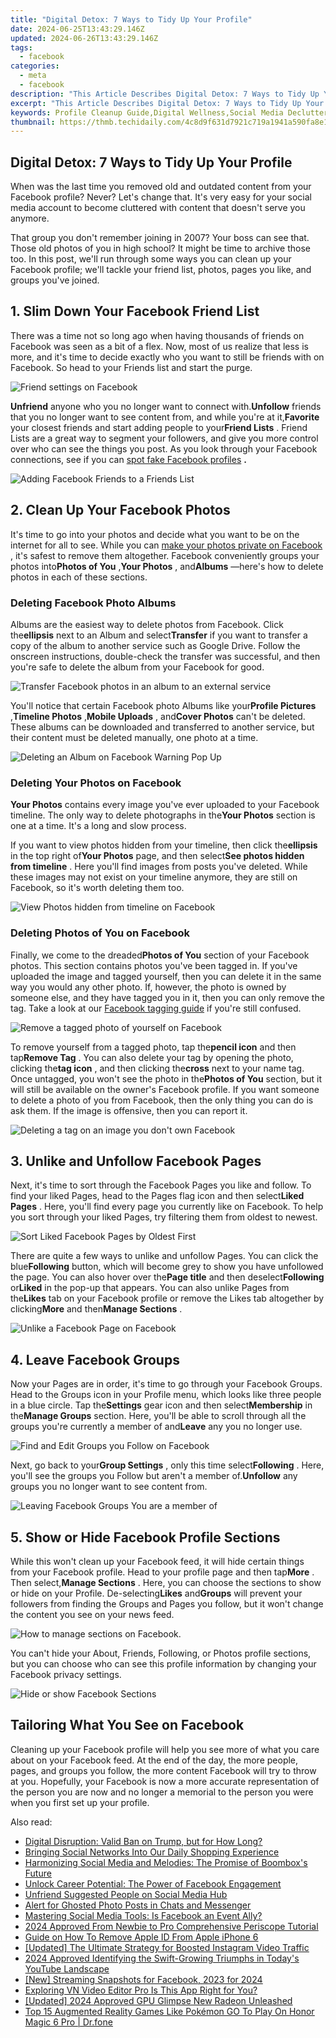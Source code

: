 ```yaml
---
title: "Digital Detox: 7 Ways to Tidy Up Your Profile"
date: 2024-06-25T13:43:29.146Z
updated: 2024-06-26T13:43:29.146Z
tags:
  - facebook
categories:
  - meta
  - facebook
description: "This Article Describes Digital Detox: 7 Ways to Tidy Up Your Profile"
excerpt: "This Article Describes Digital Detox: 7 Ways to Tidy Up Your Profile"
keywords: Profile Cleanup Guide,Digital Wellness,Social Media Declutter,Online Identity Care,Privacy Settings Update,Tidy Up Your Profile,Simplify Digital Life
thumbnail: https://thmb.techidaily.com/4c8d9f631d7921c719a1941a590fa8e1cb22a0616837cda48eb590a45fbdddeb.png
---
```


## Digital Detox: 7 Ways to Tidy Up Your Profile

 When was the last time you removed old and outdated content from your Facebook profile? Never? Let's change that. It's very easy for your social media account to become cluttered with content that doesn't serve you anymore.

 That group you don't remember joining in 2007? Your boss can see that. Those old photos of you in high school? It might be time to archive those too. In this post, we'll run through some ways you can clean up your Facebook profile; we'll tackle your friend list, photos, pages you like, and groups you've joined.

## 1\. Slim Down Your Facebook Friend List

 There was a time not so long ago when having thousands of friends on Facebook was seen as a bit of a flex. Now, most of us realize that less is more, and it's time to decide exactly who you want to still be friends with on Facebook. So head to your Friends list and start the purge.

![Friend settings on Facebook](https://static1.makeuseofimages.com/wordpress/wp-content/uploads/2022/09/blur-photocom_1662729376.jpg)

**Unfriend** anyone who you no longer want to connect with.**Unfollow** friends that you no longer want to see content from, and while you're at it,**Favorite** your closest friends and start adding people to your**Friend Lists** . Friend Lists are a great way to segment your followers, and give you more control over who can see the things you post. As you look through your Facebook connections, see if you can [spot fake Facebook profiles](https://www.makeuseof.com/tag/spot-fake-facebook-account-stay-safe-weekly-facebook-tips/) **.**

![Adding Facebook Friends to a Friends List](https://static1.makeuseofimages.com/wordpress/wp-content/uploads/2022/09/blur-photocom_1662729286.jpg)

## 2\. Clean Up Your Facebook Photos

 It's time to go into your photos and decide what you want to be on the internet for all to see. While you can [make your photos private on Facebook](https://www.makeuseof.com/how-to-make-photos-private-on-facebook/) , it's safest to remove them altogether. Facebook conveniently groups your photos into**Photos of You** ,**Your Photos** , and**Albums** —here's how to delete photos in each of these sections.

### Deleting Facebook Photo Albums

 Albums are the easiest way to delete photos from Facebook. Click the**ellipsis** next to an Album and select**Transfer** if you want to transfer a copy of the album to another service such as Google Drive. Follow the onscreen instructions, double-check the transfer was successful, and then you're safe to delete the album from your Facebook for good.

![Transfer Facebook photos in an album to an external service](https://static1.makeuseofimages.com/wordpress/wp-content/uploads/2022/09/blur-photocom_1662729197.jpg)

 You'll notice that certain Facebook photo Albums like your**Profile Pictures** ,**Timeline Photos** ,**Mobile Uploads** , and**Cover Photos** can't be deleted. These albums can be downloaded and transferred to another service, but their content must be deleted manually, one photo at a time.

![Deleting an Album on Facebook Warning Pop Up](https://static1.makeuseofimages.com/wordpress/wp-content/uploads/2022/09/blur-photocom_1662729222.jpg)

### Deleting Your Photos on Facebook

**Your Photos** contains every image you've ever uploaded to your Facebook timeline. The only way to delete photographs in the**Your Photos** section is one at a time. It's a long and slow process.

 If you want to view photos hidden from your timeline, then click the**ellipsis** in the top right of**Your Photos** page, and then select**See photos hidden from timeline** . Here you'll find images from posts you've deleted. While these images may not exist on your timeline anymore, they are still on Facebook, so it's worth deleting them too.

![View Photos hidden from timeline on Facebook](https://static1.makeuseofimages.com/wordpress/wp-content/uploads/2022/09/blur-photocom_1662729155.jpg)

### Deleting Photos of You on Facebook

 Finally, we come to the dreaded**Photos of You** section of your Facebook photos. This section contains photos you've been tagged in. If you've uploaded the image and tagged yourself, then you can delete it in the same way you would any other photo. If, however, the photo is owned by someone else, and they have tagged you in it, then you can only remove the tag. Take a look at our [Facebook tagging guide](https://www.makeuseof.com/tag/3-things-you-need-to-know-about-photo-tagging-in-facebook/) if you're still confused.

![Remove a tagged photo of yourself on Facebook](https://static1.makeuseofimages.com/wordpress/wp-content/uploads/2022/09/blur-photocom_1662729047.jpg)

 To remove yourself from a tagged photo, tap the**pencil icon** and then tap**Remove Tag** . You can also delete your tag by opening the photo, clicking the**tag icon** , and then clicking the**cross** next to your name tag. Once untagged, you won't see the photo in the**Photos of You** section, but it will still be available on the owner's Facebook profile. If you want someone to delete a photo of you from Facebook, then the only thing you can do is ask them. If the image is offensive, then you can report it.

![Deleting a tag on an image you don't own Facebook](https://static1.makeuseofimages.com/wordpress/wp-content/uploads/2022/09/blur-photocom_1662729089.jpg)

## 3\. Unlike and Unfollow Facebook Pages

 Next, it's time to sort through the Facebook Pages you like and follow. To find your liked Pages, head to the Pages flag icon and then select**Liked Pages** . Here, you'll find every page you currently like on Facebook. To help you sort through your liked Pages, try filtering them from oldest to newest.

![Sort Liked Facebook Pages by Oldest First](https://static1.makeuseofimages.com/wordpress/wp-content/uploads/2022/09/blur-photocom_1662729001.jpg)

 There are quite a few ways to unlike and unfollow Pages. You can click the blue**Following** button, which will become grey to show you have unfollowed the page. You can also hover over the**Page title** and then deselect**Following** or**Liked** in the pop-up that appears. You can also unlike Pages from the**Likes** tab on your Facebook profile or remove the Likes tab altogether by clicking**More** and then**Manage Sections** .

![Unlike a Facebook Page on Facebook](https://static1.makeuseofimages.com/wordpress/wp-content/uploads/2022/09/blur-photocom_1662728904.jpg)

## 4\. Leave Facebook Groups

 Now your Pages are in order, it's time to go through your Facebook Groups. Head to the Groups icon in your Profile menu, which looks like three people in a blue circle. Tap the**Settings** gear icon and then select**Membership** in the**Manage Groups** section. Here, you'll be able to scroll through all the groups you're currently a member of and**Leave** any you no longer use.

![Find and Edit Groups you Follow on Facebook](https://static1.makeuseofimages.com/wordpress/wp-content/uploads/2022/09/blur-photocom_1662728697.jpg)

 Next, go back to your**Group Settings** , only this time select**Following** . Here, you'll see the groups you Follow but aren't a member of.**Unfollow** any groups you no longer want to see content from.

![Leaving Facebook Groups You are a member of](https://static1.makeuseofimages.com/wordpress/wp-content/uploads/2022/09/blur-photocom_1662728617.jpg)

## 5\. Show or Hide Facebook Profile Sections

 While this won't clean up your Facebook feed, it will hide certain things from your Facebook profile. Head to your profile page and then tap**More** . Then select,**Manage Sections** . Here, you can choose the sections to show or hide on your Profile. De-selecting**Likes** and**Groups** will prevent your followers from finding the Groups and Pages you follow, but it won't change the content you see on your news feed.

![How to manage sections on Facebook.](https://static1.makeuseofimages.com/wordpress/wp-content/uploads/2022/09/blur-photocom_1662728566.jpg)

 You can't hide your About, Friends, Following, or Photos profile sections, but you can choose who can see this profile information by changing your Facebook privacy settings.

![Hide or show Facebook Sections](https://static1.makeuseofimages.com/wordpress/wp-content/uploads/2022/09/blur-photocom_1662728521.jpg)

## Tailoring What You See on Facebook

 Cleaning up your Facebook profile will help you see more of what you care about on your Facebook feed. At the end of the day, the more people, pages, and groups you follow, the more content Facebook will try to throw at you. Hopefully, your Facebook is now a more accurate representation of the person you are now and no longer a memorial to the person you were when you first set up your profile.


<ins class="adsbygoogle"
     style="display:block"
     data-ad-format="autorelaxed"
     data-ad-client="ca-pub-7571918770474297"
     data-ad-slot="1223367746"></ins>



<ins class="adsbygoogle"
     style="display:block"
     data-ad-client="ca-pub-7571918770474297"
     data-ad-slot="8358498916"
     data-ad-format="auto"
     data-full-width-responsive="true"></ins>

<span class="atpl-alsoreadstyle">Also read:</span>
<div><ul>
<li><a href="https://facebook.techidaily.com/digital-disruption-valid-ban-on-trump-but-for-how-long/"><u>Digital Disruption: Valid Ban on Trump, but for How Long?</u></a></li>
<li><a href="https://facebook.techidaily.com/bringing-social-networks-into-our-daily-shopping-experience/"><u>Bringing Social Networks Into Our Daily Shopping Experience</u></a></li>
<li><a href="https://facebook.techidaily.com/harmonizing-social-media-and-melodies-the-promise-of-boomboxs-future/"><u>Harmonizing Social Media and Melodies: The Promise of Boombox's Future</u></a></li>
<li><a href="https://facebook.techidaily.com/unlock-career-potential-the-power-of-facebook-engagement/"><u>Unlock Career Potential: The Power of Facebook Engagement</u></a></li>
<li><a href="https://facebook.techidaily.com/unfriend-suggested-people-on-social-media-hub/"><u>Unfriend Suggested People on Social Media Hub</u></a></li>
<li><a href="https://facebook.techidaily.com/alert-for-ghosted-photo-posts-in-chats-and-messenger/"><u>Alert for Ghosted Photo Posts in Chats and Messenger</u></a></li>
<li><a href="https://facebook.techidaily.com/mastering-social-media-tools-is-facebook-an-event-ally/"><u>Mastering Social Media Tools: Is Facebook an Event Ally?</u></a></li>
<li><a href="https://some-knowledge.techidaily.com/2024-approved-from-newbie-to-pro-comprehensive-periscope-tutorial/"><u>2024 Approved  From Newbie to Pro  Comprehensive Periscope Tutorial</u></a></li>
<li><a href="https://apple-account.techidaily.com/guide-on-how-to-remove-apple-id-from-apple-iphone-6-by-drfone-ios/"><u>Guide on How To Remove Apple ID From Apple iPhone 6</u></a></li>
<li><a href="https://instagram-clips.techidaily.com/updated-the-ultimate-strategy-for-boosted-instagram-video-traffic/"><u>[Updated] The Ultimate Strategy for Boosted Instagram Video Traffic</u></a></li>
<li><a href="https://youtube-help.techidaily.com/2024-approved-identifying-the-swift-growing-triumphs-in-todays-youtube-landscape/"><u>2024 Approved  Identifying the Swift-Growing Triumphs in Today's YouTube Landscape</u></a></li>
<li><a href="https://facebook-video-content.techidaily.com/new-streaming-snapshots-for-facebook-2023-for-2024/"><u>[New] Streaming Snapshots for Facebook, 2023 for 2024</u></a></li>
<li><a href="https://ai-vdieo-software.techidaily.com/exploring-vn-video-editor-pro-is-this-app-right-for-you/"><u>Exploring VN Video Editor Pro Is This App Right for You?</u></a></li>
<li><a href="https://screen-capture.techidaily.com/updated-2024-approved-gpu-glimpse-new-radeon-unleashed/"><u>[Updated] 2024 Approved  GPU Glimpse  New Radeon Unleashed</u></a></li>
<li><a href="https://pokemon-go-android.techidaily.com/top-15-augmented-reality-games-like-pokemon-go-to-play-on-honor-magic-6-pro-drfone-by-drfone-virtual-android/"><u>Top 15 Augmented Reality Games Like Pokémon GO To Play On Honor Magic 6 Pro | Dr.fone</u></a></li>
</ul></div>
